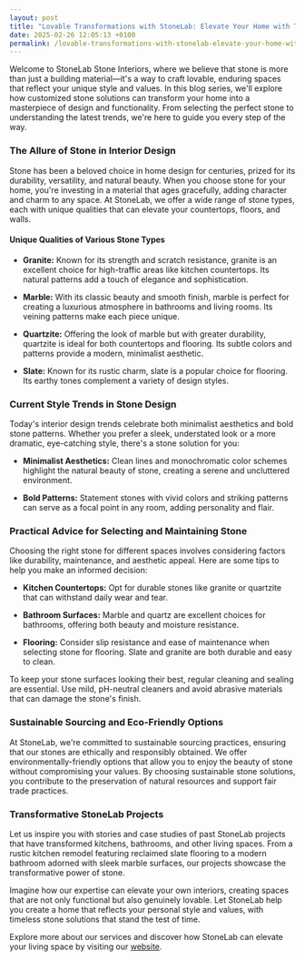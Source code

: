 ```yaml
---
layout: post
title: "Lovable Transformations with StoneLab: Elevate Your Home with Timeless Stone"
date: 2025-02-26 12:05:13 +0100
permalink: /lovable-transformations-with-stonelab-elevate-your-home-with-timeless-stone/
---
```



Welcome to StoneLab Stone Interiors, where we believe that stone is more than just a building material—it's a way to craft lovable, enduring spaces that reflect your unique style and values. In this blog series, we'll explore how customized stone solutions can transform your home into a masterpiece of design and functionality. From selecting the perfect stone to understanding the latest trends, we're here to guide you every step of the way.

### The Allure of Stone in Interior Design

Stone has been a beloved choice in home design for centuries, prized for its durability, versatility, and natural beauty. When you choose stone for your home, you're investing in a material that ages gracefully, adding character and charm to any space. At StoneLab, we offer a wide range of stone types, each with unique qualities that can elevate your countertops, floors, and walls.

#### Unique Qualities of Various Stone Types

- **Granite:** Known for its strength and scratch resistance, granite is an excellent choice for high-traffic areas like kitchen countertops. Its natural patterns add a touch of elegance and sophistication.

- **Marble:** With its classic beauty and smooth finish, marble is perfect for creating a luxurious atmosphere in bathrooms and living rooms. Its veining patterns make each piece unique.

- **Quartzite:** Offering the look of marble but with greater durability, quartzite is ideal for both countertops and flooring. Its subtle colors and patterns provide a modern, minimalist aesthetic.

- **Slate:** Known for its rustic charm, slate is a popular choice for flooring. Its earthy tones complement a variety of design styles.

### Current Style Trends in Stone Design

Today's interior design trends celebrate both minimalist aesthetics and bold stone patterns. Whether you prefer a sleek, understated look or a more dramatic, eye-catching style, there's a stone solution for you:

- **Minimalist Aesthetics:** Clean lines and monochromatic color schemes highlight the natural beauty of stone, creating a serene and uncluttered environment.

- **Bold Patterns:** Statement stones with vivid colors and striking patterns can serve as a focal point in any room, adding personality and flair.

### Practical Advice for Selecting and Maintaining Stone

Choosing the right stone for different spaces involves considering factors like durability, maintenance, and aesthetic appeal. Here are some tips to help you make an informed decision:

- **Kitchen Countertops:** Opt for durable stones like granite or quartzite that can withstand daily wear and tear.

- **Bathroom Surfaces:** Marble and quartz are excellent choices for bathrooms, offering both beauty and moisture resistance.

- **Flooring:** Consider slip resistance and ease of maintenance when selecting stone for flooring. Slate and granite are both durable and easy to clean.

To keep your stone surfaces looking their best, regular cleaning and sealing are essential. Use mild, pH-neutral cleaners and avoid abrasive materials that can damage the stone's finish.

### Sustainable Sourcing and Eco-Friendly Options

At StoneLab, we're committed to sustainable sourcing practices, ensuring that our stones are ethically and responsibly obtained. We offer environmentally-friendly options that allow you to enjoy the beauty of stone without compromising your values. By choosing sustainable stone solutions, you contribute to the preservation of natural resources and support fair trade practices.

### Transformative StoneLab Projects

Let us inspire you with stories and case studies of past StoneLab projects that have transformed kitchens, bathrooms, and other living spaces. From a rustic kitchen remodel featuring reclaimed slate flooring to a modern bathroom adorned with sleek marble surfaces, our projects showcase the transformative power of stone.

Imagine how our expertise can elevate your own interiors, creating spaces that are not only functional but also genuinely lovable. Let StoneLab help you create a home that reflects your personal style and values, with timeless stone solutions that stand the test of time.

Explore more about our services and discover how StoneLab can elevate your living space by visiting our [website](https://stonelab.se).